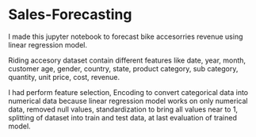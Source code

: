 # Sales-Forecasting

I made this jupyter notebook to forecast bike accesorries revenue using linear regression model.

Riding accesory dataset contain different features like date, year, month, customer age, gender, country, state, product category, sub category, quantity, unit price, cost, revenue.

I had perform feature selection, Encoding to convert categorical data into numerical data because linear regression model works on only numerical data, removed null values, standardization to bring all values near to 1, splitting of dataset into train and test data, at last evaluation of trained model.

